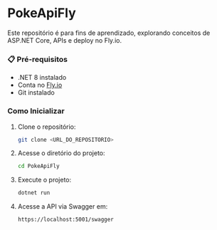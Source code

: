 # PokeApiFly

Este repositório é para fins de aprendizado, explorando conceitos de ASP.NET Core, APIs e deploy no Fly.io.

### 📋 Pré-requisitos
- .NET 8 instalado
- Conta no [Fly.io](https://fly.io/)
- Git instalado

### Como Inicializar

1. Clone o repositório:
   ```sh
   git clone <URL_DO_REPOSITORIO>

2. Acesse o diretório do projeto:
    ```sh
    cd PokeApiFly
    
3. Execute o projeto:
    ```sh
    dotnet run

4. Acesse a API via Swagger em:
    ```sh
    https://localhost:5001/swagger